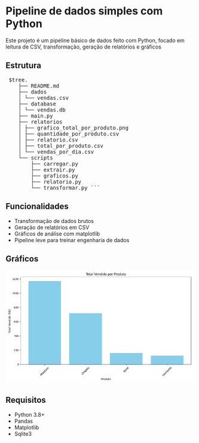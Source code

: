 # Pipeline de dados simples com Python
Este projeto é um pipeline básico de dados feito com Python, focado em leitura de CSV, transformação, geração de relatórios e gráficos
## Estrutura

<pre> $tree. 
    ├── README.md 
    ├── dados 
    │ └── vendas.csv 
    ├── database 
    │ └── vendas.db 
    ├── main.py 
    ├── relatorios 
    │ ├── grafico_total_por_produto.png 
    │ ├── quantidade_por_produto.csv 
    │ ├── relatorio.csv 
    │ ├── total_por_produto.csv 
    │ └── vendas_por_dia.csv 
    └── scripts 
        ├── carregar.py 
        ├── extrair.py 
        ├── graficos.py 
        ├── relatorio.py 
        └── transformar.py ``` </pre>

## Funcionalidades

- Transformação de dados brutos
- Geração de relatórios em CSV
- Gráficos de análise com matplotlib
- Pipeline leve para treinar engenharia de dados

## Gráficos

<img src="relatorios/grafico_total_por_produto.png" width="600" />

## Requisitos

- Python 3.8+
- Pandas
- Matplotlib
- Sqlite3
